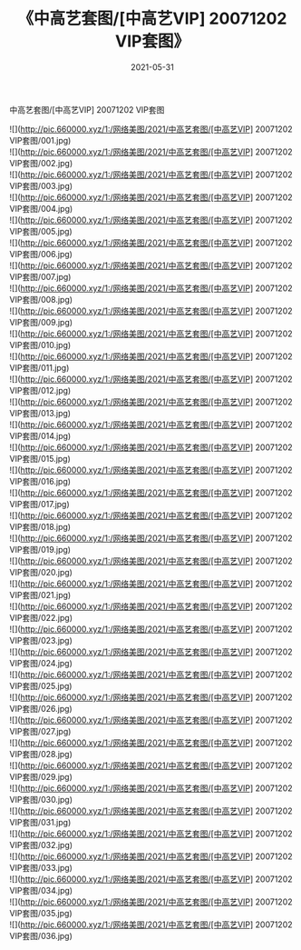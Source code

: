 ﻿---
layout: post
title:  《中高艺套图/[中高艺VIP] 20071202 VIP套图》
date:   2021-05-31
img: http://pic.660000.xyz/1:/网络美图/2021/中高艺套图/[中高艺VIP] 20071202 VIP套图/000.jpg
categories: [美女, 清纯, 唯美]
---

中高艺套图/[中高艺VIP] 20071202 VIP套图

 ![](http://pic.660000.xyz/1:/网络美图/2021/中高艺套图/[中高艺VIP] 20071202 VIP套图/001.jpg) <br>![](http://pic.660000.xyz/1:/网络美图/2021/中高艺套图/[中高艺VIP] 20071202 VIP套图/002.jpg) <br>![](http://pic.660000.xyz/1:/网络美图/2021/中高艺套图/[中高艺VIP] 20071202 VIP套图/003.jpg) <br>![](http://pic.660000.xyz/1:/网络美图/2021/中高艺套图/[中高艺VIP] 20071202 VIP套图/004.jpg) <br>![](http://pic.660000.xyz/1:/网络美图/2021/中高艺套图/[中高艺VIP] 20071202 VIP套图/005.jpg) <br>![](http://pic.660000.xyz/1:/网络美图/2021/中高艺套图/[中高艺VIP] 20071202 VIP套图/006.jpg) <br>![](http://pic.660000.xyz/1:/网络美图/2021/中高艺套图/[中高艺VIP] 20071202 VIP套图/007.jpg) <br>![](http://pic.660000.xyz/1:/网络美图/2021/中高艺套图/[中高艺VIP] 20071202 VIP套图/008.jpg) <br>![](http://pic.660000.xyz/1:/网络美图/2021/中高艺套图/[中高艺VIP] 20071202 VIP套图/009.jpg) <br>![](http://pic.660000.xyz/1:/网络美图/2021/中高艺套图/[中高艺VIP] 20071202 VIP套图/010.jpg) <br>![](http://pic.660000.xyz/1:/网络美图/2021/中高艺套图/[中高艺VIP] 20071202 VIP套图/011.jpg) <br>![](http://pic.660000.xyz/1:/网络美图/2021/中高艺套图/[中高艺VIP] 20071202 VIP套图/012.jpg) <br>![](http://pic.660000.xyz/1:/网络美图/2021/中高艺套图/[中高艺VIP] 20071202 VIP套图/013.jpg) <br>![](http://pic.660000.xyz/1:/网络美图/2021/中高艺套图/[中高艺VIP] 20071202 VIP套图/014.jpg) <br>![](http://pic.660000.xyz/1:/网络美图/2021/中高艺套图/[中高艺VIP] 20071202 VIP套图/015.jpg) <br>![](http://pic.660000.xyz/1:/网络美图/2021/中高艺套图/[中高艺VIP] 20071202 VIP套图/016.jpg) <br>![](http://pic.660000.xyz/1:/网络美图/2021/中高艺套图/[中高艺VIP] 20071202 VIP套图/017.jpg) <br>![](http://pic.660000.xyz/1:/网络美图/2021/中高艺套图/[中高艺VIP] 20071202 VIP套图/018.jpg) <br>![](http://pic.660000.xyz/1:/网络美图/2021/中高艺套图/[中高艺VIP] 20071202 VIP套图/019.jpg) <br>![](http://pic.660000.xyz/1:/网络美图/2021/中高艺套图/[中高艺VIP] 20071202 VIP套图/020.jpg) <br>![](http://pic.660000.xyz/1:/网络美图/2021/中高艺套图/[中高艺VIP] 20071202 VIP套图/021.jpg) <br>![](http://pic.660000.xyz/1:/网络美图/2021/中高艺套图/[中高艺VIP] 20071202 VIP套图/022.jpg) <br>![](http://pic.660000.xyz/1:/网络美图/2021/中高艺套图/[中高艺VIP] 20071202 VIP套图/023.jpg) <br>![](http://pic.660000.xyz/1:/网络美图/2021/中高艺套图/[中高艺VIP] 20071202 VIP套图/024.jpg) <br>![](http://pic.660000.xyz/1:/网络美图/2021/中高艺套图/[中高艺VIP] 20071202 VIP套图/025.jpg) <br>![](http://pic.660000.xyz/1:/网络美图/2021/中高艺套图/[中高艺VIP] 20071202 VIP套图/026.jpg) <br>![](http://pic.660000.xyz/1:/网络美图/2021/中高艺套图/[中高艺VIP] 20071202 VIP套图/027.jpg) <br>![](http://pic.660000.xyz/1:/网络美图/2021/中高艺套图/[中高艺VIP] 20071202 VIP套图/028.jpg) <br>![](http://pic.660000.xyz/1:/网络美图/2021/中高艺套图/[中高艺VIP] 20071202 VIP套图/029.jpg) <br>![](http://pic.660000.xyz/1:/网络美图/2021/中高艺套图/[中高艺VIP] 20071202 VIP套图/030.jpg) <br>![](http://pic.660000.xyz/1:/网络美图/2021/中高艺套图/[中高艺VIP] 20071202 VIP套图/031.jpg) <br>![](http://pic.660000.xyz/1:/网络美图/2021/中高艺套图/[中高艺VIP] 20071202 VIP套图/032.jpg) <br>![](http://pic.660000.xyz/1:/网络美图/2021/中高艺套图/[中高艺VIP] 20071202 VIP套图/033.jpg) <br>![](http://pic.660000.xyz/1:/网络美图/2021/中高艺套图/[中高艺VIP] 20071202 VIP套图/034.jpg) <br>![](http://pic.660000.xyz/1:/网络美图/2021/中高艺套图/[中高艺VIP] 20071202 VIP套图/035.jpg) <br>![](http://pic.660000.xyz/1:/网络美图/2021/中高艺套图/[中高艺VIP] 20071202 VIP套图/036.jpg) <br>